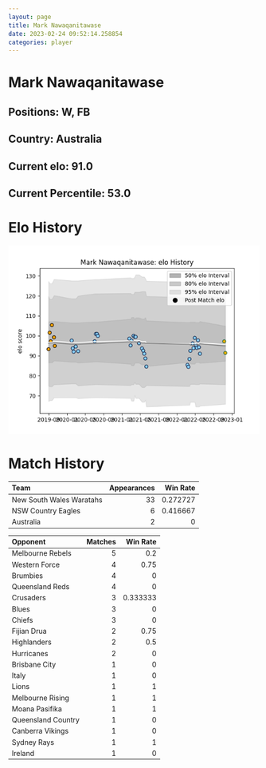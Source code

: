 ```yaml
---  
layout: page  
title: Mark Nawaqanitawase  
date: 2023-02-24 09:52:14.258854  
categories: player  
---
```

# Mark Nawaqanitawase

## Positions: W, FB

## Country: Australia

## Current elo: 91.0

## Current Percentile: 53.0

# Elo History


![elo history](history_MarkNawaqanitawase.png)
# Match History


| Team                     |   Appearances |   Win Rate |
|:-------------------------|--------------:|-----------:|
| New South Wales Waratahs |            33 |   0.272727 |
| NSW Country Eagles       |             6 |   0.416667 |
| Australia                |             2 |   0        |

| Opponent           |   Matches |   Win Rate |
|:-------------------|----------:|-----------:|
| Melbourne Rebels   |         5 |   0.2      |
| Western Force      |         4 |   0.75     |
| Brumbies           |         4 |   0        |
| Queensland Reds    |         4 |   0        |
| Crusaders          |         3 |   0.333333 |
| Blues              |         3 |   0        |
| Chiefs             |         3 |   0        |
| Fijian Drua        |         2 |   0.75     |
| Highlanders        |         2 |   0.5      |
| Hurricanes         |         2 |   0        |
| Brisbane City      |         1 |   0        |
| Italy              |         1 |   0        |
| Lions              |         1 |   1        |
| Melbourne Rising   |         1 |   1        |
| Moana Pasifika     |         1 |   1        |
| Queensland Country |         1 |   0        |
| Canberra Vikings   |         1 |   0        |
| Sydney Rays        |         1 |   1        |
| Ireland            |         1 |   0        |